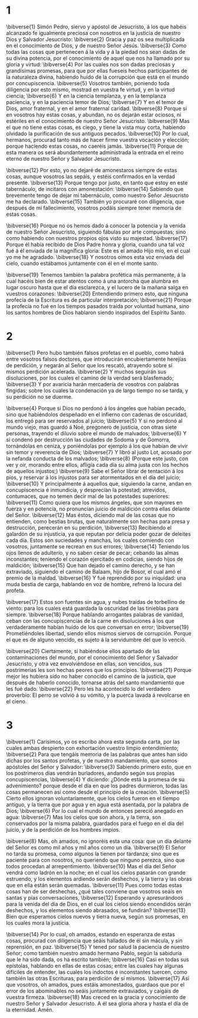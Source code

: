 # 1 
\bibverse{1} Simón Pedro, siervo y apóstol de Jesucristo, á los que habéis alcanzado fe igualmente preciosa con nosotros en la justicia de nuestro Dios y Salvador Jesucristo: \bibverse{2} Gracia y paz os sea multiplicada en el conocimiento de Dios, y de nuestro Señor Jesús. \bibverse{3} Como todas las cosas que pertenecen á la vida y á la piedad nos sean dadas de su divina potencia, por el conocimiento de aquel que nos ha llamado por su gloria y virtud: \bibverse{4} Por las cuales nos son dadas preciosas y grandísimas promesas, para que por ellas fueseis hechos participantes de la naturaleza divina, habiendo huído de la corrupción que está en el mundo por concupiscencia. \bibverse{5} Vosotros también, poniendo toda diligencia por esto mismo, mostrad en vuestra fe virtud, y en la virtud ciencia; \bibverse{6} Y en la ciencia templanza, y en la templanza paciencia, y en la paciencia temor de Dios; \bibverse{7} Y en el temor de Dios, amor fraternal, y en el amor fraternal caridad. \bibverse{8} Porque si en vosotros hay estas cosas, y abundan, no os dejarán estar ociosos, ni estériles en el conocimiento de nuestro Señor Jesucristo. \bibverse{9} Mas el que no tiene estas cosas, es ciego, y tiene la vista muy corta, habiendo olvidado la purificación de sus antiguos pecados. \bibverse{10} Por lo cual, hermanos, procurad tanto más de hacer firme vuestra vocación y elección; porque haciendo estas cosas, no caeréis jamás. \bibverse{11} Porque de esta manera os será abundantemente administrada la entrada en el reino eterno de nuestro Señor y Salvador Jesucristo. 

\bibverse{12} Por esto, yo no dejaré de amonestaros siempre de estas cosas, aunque vosotros las sepáis, y estéis confirmados en la verdad presente. \bibverse{13} Porque tengo por justo, en tanto que estoy en este tabernáculo, de incitaros con amonestación: \bibverse{14} Sabiendo que brevemente tengo de dejar mi tabernáculo, como nuestro Señor Jesucristo me ha declarado. \bibverse{15} También yo procuraré con diligencia, que después de mi fallecimiento, vosotros podáis siempre tener memoria de estas cosas. 

\bibverse{16} Porque no os hemos dado á conocer la potencia y la venida de nuestro Señor Jesucristo, siguiendo fábulas por arte compuestas; sino como habiendo con nuestros propios ojos visto su majestad. \bibverse{17} Porque él había recibido de Dios Padre honra y gloria, cuando una tal voz fué á él enviada de la magnífica gloria: Este es el amado Hijo mío, en el cual yo me he agradado. \bibverse{18} Y nosotros oímos esta voz enviada del cielo, cuando estábamos juntamente con él en el monte santo. 

\bibverse{19} Tenemos también la palabra profética más permanente, á la cual hacéis bien de estar atentos como á una antorcha que alumbra en lugar oscuro hasta que el día esclarezca, y el lucero de la mañana salga en vuestros corazones: \bibverse{20} Entendiendo primero esto, que ninguna profecía de la Escritura es de particular interpretación; \bibverse{21} Porque la profecía no fué en los tiempos pasados traída por voluntad humana, sino los santos hombres de Dios hablaron siendo inspirados del Espíritu Santo. 

# 2 
\bibverse{1} Pero hubo también falsos profetas en el pueblo, como habrá entre vosotros falsos doctores, que introducirán encubiertamente herejías de perdición, y negarán al Señor que los rescató, atrayendo sobre sí mismos perdición acelerada. \bibverse{2} Y muchos seguirán sus disoluciones, por los cuales el camino de la verdad será blasfemado; \bibverse{3} Y por avaricia harán mercadería de vosotros con palabras fingidas; sobre los cuales la condenación ya de largo tiempo no se tarda, y su perdición no se duerme. 

\bibverse{4} Porque si Dios no perdonó á los ángeles que habían pecado, sino que habiéndolos despeñado en el infierno con cadenas de oscuridad, los entregó para ser reservados al juicio; \bibverse{5} Y si no perdonó al mundo viejo, mas guardó á Noé, pregonero de justicia, con otras siete personas, trayendo el diluvio sobre el mundo de malvados; \bibverse{6} Y si condenó por destrucción las ciudades de Sodoma y de Gomorra, tornándolas en ceniza, y poniéndolas por ejemplo á los que habían de vivir sin temor y reverencia de Dios; \bibverse{7} Y libró al justo Lot, acosado por la nefanda conducta de los malvados; \bibverse{8} (Porque este justo, con ver y oir, morando entre ellos, afligía cada día su alma justa con los hechos de aquellos injustos;) \bibverse{9} Sabe el Señor librar de tentación á los píos, y reservar á los injustos para ser atormentados en el día del juicio; \bibverse{10} Y principalmente á aquellos que, siguiendo la carne, andan en concupiscencia é inmundicia, y desprecian la potestad; atrevidos, contumaces, que no temen decir mal de las potestades superiores: \bibverse{11} Como quiera que los mismos ángeles, que son mayores en fuerza y en potencia, no pronuncian juicio de maldición contra ellas delante del Señor. \bibverse{12} Mas éstos, diciendo mal de las cosas que no entienden, como bestias brutas, que naturalmente son hechas para presa y destrucción, perecerán en su perdición, \bibverse{13} Recibiendo el galardón de su injusticia, ya que reputan por delicia poder gozar de deleites cada día. Estos son suciedades y manchas, los cuales comiendo con vosotros, juntamente se recrean en sus errores; \bibverse{14} Teniendo los ojos llenos de adulterio, y no saben cesar de pecar; cebando las almas inconstantes; teniendo el corazón ejercitado en codicias, siendo hijos de maldición; \bibverse{15} Que han dejado el camino derecho, y se han extraviado, siguiendo el camino de Balaam, hijo de Bosor, el cual amó el premio de la maldad. \bibverse{16} Y fué reprendido por su iniquidad: una muda bestia de carga, hablando en voz de hombre, refrenó la locura del profeta. 

\bibverse{17} Estos son fuentes sin agua, y nubes traídas de torbellino de viento: para los cuales está guardada la oscuridad de las tinieblas para siempre. \bibverse{18} Porque hablando arrogantes palabras de vanidad, ceban con las concupiscencias de la carne en disoluciones á los que verdaderamente habían huído de los que conversan en error; \bibverse{19} Prometiéndoles libertad, siendo ellos mismos siervos de corrupción. Porque el que es de alguno vencido, es sujeto á la servidumbre del que lo venció. 

\bibverse{20} Ciertamente, si habiéndose ellos apartado de las contaminaciones del mundo, por el conocimiento del Señor y Salvador Jesucristo, y otra vez envolviéndose en ellas, son vencidos, sus postrimerías les son hechas peores que los principios. \bibverse{21} Porque mejor les hubiera sido no haber conocido el camino de la justicia, que después de haberlo conocido, tornarse atrás del santo mandamiento que les fué dado. \bibverse{22} Pero les ha acontecido lo del verdadero proverbio: El perro se volvió á su vómito, y la puerca lavada á revolcarse en el cieno. 

# 3 
\bibverse{1} Carísimos, yo os escribo ahora esta segunda carta, por las cuales ambas despierto con exhortación vuestro limpio entendimiento; \bibverse{2} Para que tengáis memoria de las palabras que antes han sido dichas por los santos profetas, y de nuestro mandamiento, que somos apóstoles del Señor y Salvador: \bibverse{3} Sabiendo primero esto, que en los postrimeros días vendrán burladores, andando según sus propias concupiscencias, \bibverse{4} Y diciendo: ¿Dónde está la promesa de su advenimiento? porque desde el día en que los padres durmieron, todas las cosas permanecen así como desde el principio de la creación. \bibverse{5} Cierto ellos ignoran voluntariamente, que los cielos fueron en el tiempo antiguo, y la tierra que por agua y en agua está asentada, por la palabra de Dios; \bibverse{6} Por lo cual el mundo de entonces pereció anegado en agua: \bibverse{7} Mas los cielos que son ahora, y la tierra, son conservados por la misma palabra, guardados para el fuego en el día del juicio, y de la perdición de los hombres impíos. 

\bibverse{8} Mas, oh amados, no ignoréis esta una cosa: que un día delante del Señor es como mil años y mil años como un día. \bibverse{9} El Señor no tarda su promesa, como algunos la tienen por tardanza; sino que es paciente para con nosotros, no queriendo que ninguno perezca, sino que todos procedan al arrepentimiento. \bibverse{10} Mas el día del Señor vendrá como ladrón en la noche; en el cual los cielos pasarán con grande estruendo, y los elementos ardiendo serán deshechos, y la tierra y las obras que en ella están serán quemadas. \bibverse{11} Pues como todas estas cosas han de ser deshechas, ¿qué tales conviene que vosotros seáis en santas y pías conversaciones, \bibverse{12} Esperando y apresurándoos para la venida del día de Dios, en el cual los cielos siendo encendidos serán deshechos, y los elementos siendo abrasados, se fundirán? \bibverse{13} Bien que esperamos cielos nuevos y tierra nueva, según sus promesas, en los cuales mora la justicia. 

\bibverse{14} Por lo cual, oh amados, estando en esperanza de estas cosas, procurad con diligencia que seáis hallados de él sin mácula, y sin reprensión, en paz. \bibverse{15} Y tened por salud la paciencia de nuestro Señor; como también nuestro amado hermano Pablo, según la sabiduría que le ha sido dada, os ha escrito también; \bibverse{16} Casi en todas sus epístolas, hablando en ellas de estas cosas; entre las cuales hay algunas difíciles de entender, las cuales los indoctos é inconstantes tuercen, como también las otras Escrituras, para perdición de sí mismos. \bibverse{17} Así que vosotros, oh amados, pues estáis amonestados, guardaos que por el error de los abominables no seáis juntamente extraviados, y caigáis de vuestra firmeza. \bibverse{18} Mas creced en la gracia y conocimiento de nuestro Señor y Salvador Jesucristo. A él sea gloria ahora y hasta el día de la eternidad. Amén. 